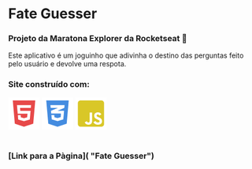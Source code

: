 # Fate Guesser

### Projeto da Maratona Explorer da Rocketseat 🚀
Este aplicativo é um joguinho que adivinha o destino das perguntas feito pelo usuário e devolve uma respota.

### Site construído com:
<div>
<img src="https://github.com/luca-merighi/luca-merighi/blob/main/GHIcons/html.png?raw=true">
<img src="https://github.com/luca-merighi/luca-merighi/blob/main/GHIcons/css.png?raw=true">
<img src="https://github.com/luca-merighi/luca-merighi/blob/main/GHIcons/js.png?raw=true">
</div>
<br/>

### [Link para a Pàgina]( "Fate Guesser")
